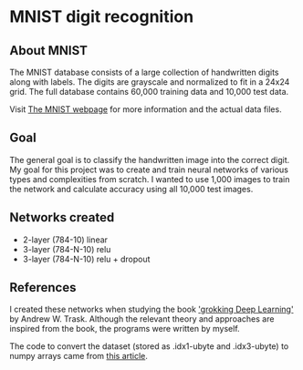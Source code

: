 # MNIST digit recognition

## About MNIST
The MNIST database consists of a large collection of handwritten digits along with labels.
The digits are grayscale and normalized to fit in a 24x24 grid. The full database contains
60,000 training data and 10,000 test data.

Visit [The MNIST webpage](http://yann.lecun.com/exdb/mnist/) for more information and the
actual data files.


## Goal
The general goal is to classify the handwritten image into the correct digit.
My goal for this project was to create and train neural networks of various types and complexities from scratch.
I wanted to use 1,000 images to train the network and calculate accuracy using all 10,000 test images.


## Networks created
- 2-layer (784-10) linear
- 3-layer (784-N-10) relu
- 3-layer (784-N-10) relu + dropout


## References
I created these networks when studying the book ['grokking Deep Learning'](https://github.com/iamtrask/Grokking-Deep-Learning) by Andrew W. Trask.
Although the relevant theory and approaches are inspired from the book, the programs
were written by myself.

The code to convert the dataset (stored as .idx1-ubyte and .idx3-ubyte) to numpy arrays came from [this article](https://notebook.community/rasbt/python-machine-learning-book/code/bonus/reading_mnist).